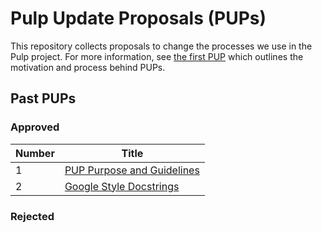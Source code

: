 # Pulp Update Proposals (PUPs)

This repository collects proposals to change the processes we use in the Pulp project. For more information, see [the first PUP](https://github.com/pulp/pups/blob/master/pup-0001.md) which outlines the motivation and process behind PUPs.

## Past PUPs

### Approved

Number | Title 
------ | -----
1 | [PUP Purpose and Guidelines](https://github.com/pulp/pups/blob/master/pup-0001.md)
2 | [Google Style Docstrings](https://github.com/pulp/pups/blob/master/pup-0002.md)

### Rejected
